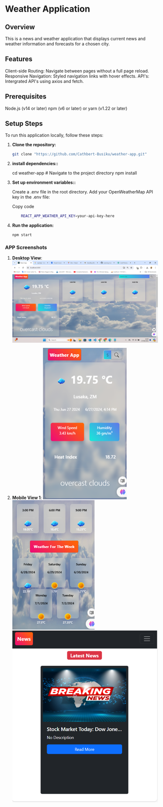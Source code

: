 # Weather Application

## Overview

This is a news and weather application that displays current news and weather information and forecasts for a chosen city.

## Features
Client-side Routing: Navigate between pages without a full page reload.
Responsive Navigation: Styled navigation links with hover effects.
API's: Intergrated API's using axios and fetch.

## Prerequisites

Node.js (v14 or later)
npm (v6 or later) or yarn (v1.22 or later)

## Setup Steps

To run this application locally, follow these steps:

1. **Clone the repository:**

   ```bash
   git clone "https://github.com/Cathbert-Busiku/weather-app.git"

   ```

2. **install dependencies::**

   cd weather-app # Navigate to the project directory
   npm install

3. **Set up environment variables::**

   Create a .env file in the root directory.
   Add your OpenWeatherMap API key in the .env file:
  
   Copy code

    ```bash
        REACT_APP_WEATHER_API_KEY=your-api-key-here
    ```

4. **Run the application:**


   ```bash 
   npm start 
   ```

### APP Screenshots

1. **Desktop View**: 
   ![Desktop View](screenshots/desktopView.png)

2. **Mobile View 1**: 
   ![Mobile View 1](screenshots/mobileView_1.png)
   ![Mobile View 2](screenshots/mobileView_2.png)
   ![Mobile View 3](screenshots/mobileView_3.png)

